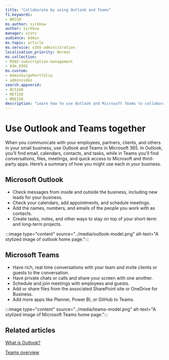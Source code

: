 ```yaml
---
title: "Collaborate by using Outlook and Teams"
f1.keywords:
- NOCSH
ms.author: sirkkuw
author: Sirkkuw
manager: scotv
audience: Admin
ms.topic: article
ms.service: o365-administration
localization_priority: Normal
ms.collection: 
- M365-subscription-management 
- Adm_O365
ms.custom: 
- AdminSurgePortfolio
- adminvideo
search.appverid:
- BCS160
- MET150
- MOE150
description: "Learn how to use Outlook and Microsoft Teams to collaborate."
---
```


# Use Outlook and Teams together

When you communicate with your employees, partners, clients, and others in your small business, use Outlook and Teams in Microsoft 365. In Outlook, you'll find email, calendars, contacts, and tasks, while in Teams you'll find conversations, files, meetings, and quick access to Microsoft and third-party apps. Here’s a summary of how you might use each in your business.

## Microsoft Outlook

- Check messages from inside and outside the business, including new leads for your business.
- Check your calendars, add appointments, and schedule meetings.
- Add the names, numbers, and emails of the people you work with as contacts.
- Create tasks, notes, and other ways to stay on top of your short-term and long-term projects.

:::image type="content" source="../media/outlook-model.png" alt-text="A stylized image of outlook home page.":::

## Microsoft Teams

- Have rich, real time conversations with your team and invite clients or guests to the conversation.
- Have private chats or calls and share your screen with one another.
- Schedule and join meetings with employees and guests.
- Add or share files from the associated SharePoint site or OneDrive for Business.
- Add more apps like Planner, Power BI, or GitHub to Teams.

:::image type="content" source="../media/teams-model.png" alt-text="A stylized image of Microsoft Teams home page."::: 

## Related articles

[What is Outlook?](https://support.microsoft.com/office10f1fa35-f33a-4cb7-838c-a7f3e6228b20)

[Teams overview](/MicrosoftTeams/Teams-overview)